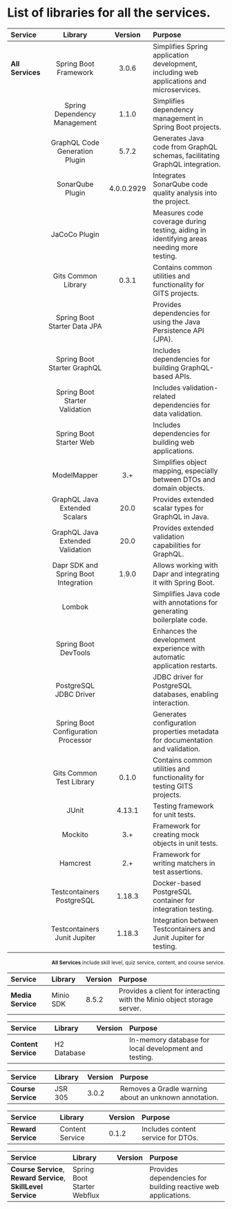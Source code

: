 # List of libraries for all the services.
| Service         | Library                              | Version   | Purpose                                                                                          |
|:----------------|:--------------------------------------:|:-----------:|:-------------------------------------------------------------------------------------------------|
| **All Services** | Spring Boot Framework                | 3.0.6     | Simplifies Spring application development, including web applications and microservices.         |
|                 | Spring Dependency Management         | 1.1.0     | Simplifies dependency management in Spring Boot projects.                                        |
|                 | GraphQL Code Generation Plugin       | 5.7.2     | Generates Java code from GraphQL schemas, facilitating GraphQL integration.                      |
|                 | SonarQube Plugin                     | 4.0.0.2929 | Integrates SonarQube code quality analysis into the project.                                     |
|                 | JaCoCo Plugin                        |           | Measures code coverage during testing, aiding in identifying areas needing more testing.         |
|                 | Gits Common Library                  | 0.3.1     | Contains common utilities and functionality for GITS projects.                                   |
|                 | Spring Boot Starter Data JPA         |           | Provides dependencies for using the Java Persistence API (JPA).                                  |
|                 | Spring Boot Starter GraphQL          |           | Includes dependencies for building GraphQL-based APIs.                                           |
|                 | Spring Boot Starter Validation       |           | Includes validation-related dependencies for data validation.                                    |
|                 | Spring Boot Starter Web              |           | Includes dependencies for building web applications.                                             |
|                 | ModelMapper                          | 3.+       | Simplifies object mapping, especially between DTOs and domain objects.                           |
|                 | GraphQL Java Extended Scalars        | 20.0      | Provides extended scalar types for GraphQL in Java.                                              |
|                 | GraphQL Java Extended Validation     | 20.0      | Provides extended validation capabilities for GraphQL.                                           |
|                 | Dapr SDK and Spring Boot Integration | 1.9.0     | Allows working with Dapr and integrating it with Spring Boot.                                    |
|                 | Lombok                               |           | Simplifies Java code with annotations for generating boilerplate code.                           |
|                 | Spring Boot DevTools                 |           | Enhances the development experience with automatic application restarts.                         |
|                 | PostgreSQL JDBC Driver               |           | JDBC driver for PostgreSQL databases, enabling interaction.                                      |
|                 | Spring Boot Configuration Processor  |           | Generates configuration properties metadata for documentation and validation.                    |
|                 | Gits Common Test Library             | 0.1.0     | Contains common utilities and functionality for testing GITS projects.                           |
|                 | JUnit                                | 4.13.1    | Testing framework for unit tests.                                                                |
|                 | Mockito                              | 3.+       | Framework for creating mock objects in unit tests.                                               |
|                 | Hamcrest                             | 2.+       | Framework for writing matchers in test assertions.                                               |
|                 | Testcontainers PostgreSQL            | 1.18.3    | Docker-based PostgreSQL container for integration testing.                                       |
|                 | Testcontainers Junit Jupiter         | 1.18.3    | Integration between Testcontainers and Junit Jupiter for testing.                                |

<div style="text-align: right;">

<small>**All Services** include skill level, quiz service, content, and course service.</small>
</div>

| Service                | Library                              | Version   | Purpose                                                              |
|:-----------------------|:-------------------------------------|:----------|:---------------------------------------------------------------------|
| **Media Service**      | Minio SDK                            | 8.5.2     | Provides a client for interacting with the Minio object storage server. |

| Service                | Library                              | Version   | Purpose                                                              |
|:-----------------------|:-------------------------------------|:----------|:---------------------------------------------------------------------|
| **Content Service**    | H2 Database                          |           | In-memory database for local development and testing.                |

| Service                | Library                              | Version   | Purpose                                                              |
|:-----------------------|:-------------------------------------|:----------|:---------------------------------------------------------------------|
| **Course Service**     | JSR 305                              | 3.0.2     | Removes a Gradle warning about an unknown annotation.                |

| Service                | Library                              | Version   | Purpose                                                              |
|:-----------------------|:-------------------------------------|:----------|:---------------------------------------------------------------------|
| **Reward Service**     | Content Service                      | 0.1.2     | Includes content service for DTOs.                                   |

| Service                                                           | Library                              | Version   | Purpose                                                              |
|:------------------------------------------------------------------|:-------------------------------------|:----------|:---------------------------------------------------------------------|
| **Course Service**, **Reward Service**, **SkillLevel Service**    | Spring Boot Starter Webflux          |           | Provides dependencies for building reactive web applications.         |
